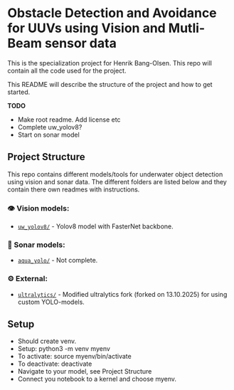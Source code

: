# Obstacle Detection and Avoidance for UUVs using Vision and Mutli-Beam sensor data

This is the specialization project for Henrik Bang-Olsen. This repo will contain all the code used for the project.

This README will describe the structure of the project and how to get started.


**TODO**
- Make root readme. Add license etc
- Complete uw_yolov8?
- Start on sonar model


## Project Structure
This repo contains different models/tools for underwater object detection using vision and sonar data. The different folders are listed below and they contain there own readmes with instructions. 

### 👁️ Vision models:
- [`uw_yolov8/`](uw_yolov8) - Yolov8 model with FasterNet backbone.

### 🛜 Sonar models:
- [`aqua_yolo/`](aqua_yolo) - Not complete.

### ⚙️ External:

- [`ultralytics/`](ultralytics) - Modified ultralytics fork (forked on 13.10.2025) for using custom YOLO-models.
         




## Setup

- Should create venv. 
- Setup: python3 -m venv myenv
- To activate: source myenv/bin/activate 
- To deactivate: deactivate
- Navigate to your model, see Project Structure
- Connect you notebook to a kernel and choose myenv. 

